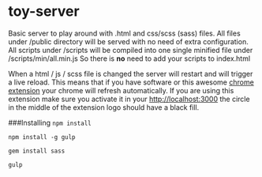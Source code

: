toy-server
==========

Basic server to play around with .html and css/scss (sass) files. All files under /public directory will be served with no need of extra configuration. All scripts under /scripts will be compiled into one single minified file under /scripts/min/all.min.js   So there is **no** need to add your scripts to index.html

When a html / js / scss file is changed the server will restart and will trigger a live reload. This means that if you have software or this awesome [chrome extension](https://chrome.google.com/webstore/detail/livereload/jnihajbhpnppcggbcgedagnkighmdlei?hl=en) your chrome will refresh automatically. If you are using this extension make sure you activate it in your [http://localhost:3000](http://localhost:3000) the circle in the middle of the extension logo should have a black fill.

###Installing
`npm install`

`npm install -g gulp`

`gem install sass`

`gulp`

